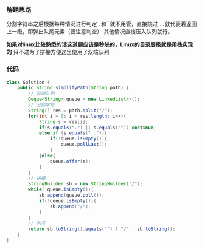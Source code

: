 ### 解题思路
分割字符串之后根据每种情况进行判定
`.`和``就不用管，直接跳过
`..`就代表着返回上一级，即弹出队尾元素（要注意判空）
其他情况直接压入队列就行。

**如果对linux比较熟悉的话这道题应该是秒杀的，Linux的目录层级就是用栈实现的**
只不过为了拼接方便这里使用了双端队列

### 代码

```java
class Solution {
    public String simplifyPath(String path) {
        // 双端队列
        Deque<String> queue = new LinkedList<>();
        // 分割字符
        String[] res = path.split("/");
        for(int i = 0; i < res.length; i++){
            String s = res[i];
            if(s.equals(".") || s.equals("")) continue;
            else if (s.equals("..")){
                if(!queue.isEmpty()){
                    queue.pollLast();
                }
            }else{
                queue.offer(s);
            }
        }
        // 拼接
        StringBuilder sb = new StringBuilder("/");
        while(!queue.isEmpty()){
            sb.append(queue.poll());
            if(!queue.isEmpty()){
                sb.append("/");
            }
        }
        // 判空
        return sb.toString().equals("") ? "/" : sb.toString();
    }
}
```